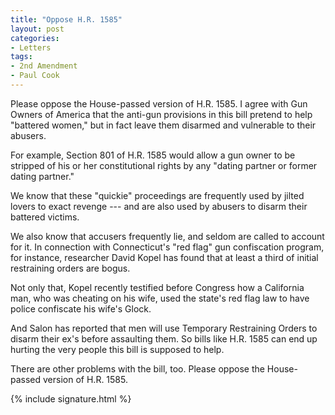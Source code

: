 ```yaml
---
title: "Oppose H.R. 1585"
layout: post
categories:
- Letters
tags:
- 2nd Amendment
- Paul Cook
---
```


Please oppose the House-passed version of H.R. 1585. I agree with Gun Owners of America that the anti-gun provisions in this bill pretend to help "battered women," but in fact leave them disarmed and vulnerable to their abusers.

For example, Section 801 of H.R. 1585 would allow a gun owner to be stripped of his or her constitutional rights by any "dating partner or former dating partner."

We know that these "quickie" proceedings are frequently used by jilted lovers to exact revenge --- and are also used by abusers to disarm their battered victims.

We also know that accusers frequently lie, and seldom are called to account for it. In connection with Connecticut's "red flag" gun confiscation program, for instance, researcher David Kopel has found that at least a third of initial restraining orders are bogus.

Not only that, Kopel recently testified before Congress how a California man, who was cheating on his wife, used the state's red flag law to have police confiscate his wife's Glock.

And Salon has reported that men will use Temporary Restraining Orders to disarm their ex's before assaulting them. So bills like H.R. 1585 can end up hurting the very people this bill is supposed to help.

There are other problems with the bill, too. Please oppose the House-passed version of H.R. 1585.

{% include signature.html %}
